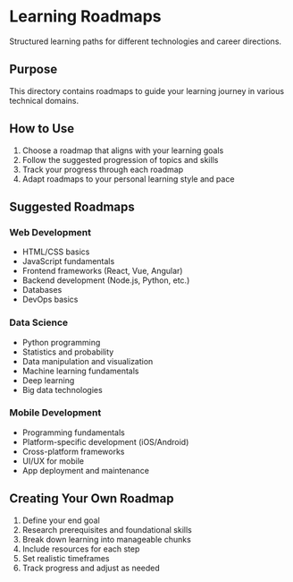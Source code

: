 # Learning Roadmaps

Structured learning paths for different technologies and career directions.

## Purpose

This directory contains roadmaps to guide your learning journey in various technical domains.

## How to Use

1. Choose a roadmap that aligns with your learning goals
2. Follow the suggested progression of topics and skills
3. Track your progress through each roadmap
4. Adapt roadmaps to your personal learning style and pace

## Suggested Roadmaps

### Web Development
- HTML/CSS basics
- JavaScript fundamentals
- Frontend frameworks (React, Vue, Angular)
- Backend development (Node.js, Python, etc.)
- Databases
- DevOps basics

### Data Science
- Python programming
- Statistics and probability
- Data manipulation and visualization
- Machine learning fundamentals
- Deep learning
- Big data technologies

### Mobile Development
- Programming fundamentals
- Platform-specific development (iOS/Android)
- Cross-platform frameworks
- UI/UX for mobile
- App deployment and maintenance

## Creating Your Own Roadmap

1. Define your end goal
2. Research prerequisites and foundational skills
3. Break down learning into manageable chunks
4. Include resources for each step
5. Set realistic timeframes
6. Track progress and adjust as needed